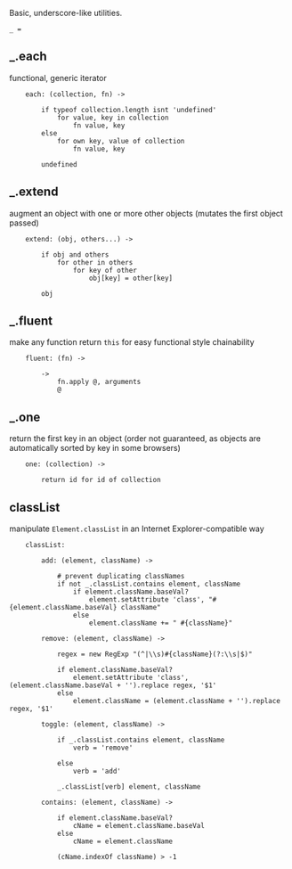 Basic, underscore-like utilities.
	
	_ =

## _.each
functional, generic iterator

		each: (collection, fn) ->

			if typeof collection.length isnt 'undefined'
				for value, key in collection
					fn value, key
			else
				for own key, value of collection
					fn value, key

			undefined

## _.extend
augment an object with one or more other objects (mutates the first object passed)

		extend: (obj, others...) ->

			if obj and others
				for other in others
					for key of other
						obj[key] = other[key]

			obj

## _.fluent
make any function return `this` for easy functional style chainability

		fluent: (fn) ->

			->
				fn.apply @, arguments
				@

## _.one
return the first key in an object (order not guaranteed, as objects are automatically sorted by key in some browsers)

		one: (collection) ->

			return id for id of collection

## classList
manipulate `Element.classList` in an Internet Explorer-compatible way

		classList:

			add: (element, className) ->

				# prevent duplicating classNames
				if not _.classList.contains element, className
					if element.className.baseVal?
						element.setAttribute 'class', "#{element.className.baseVal} className"
					else
						element.className += " #{className}"

			remove: (element, className) ->

				regex = new RegExp "(^|\\s)#{className}(?:\\s|$)"

				if element.className.baseVal?
					element.setAttribute 'class', (element.className.baseVal + '').replace regex, '$1'
				else
					element.className = (element.className + '').replace regex, '$1'

			toggle: (element, className) ->

				if _.classList.contains element, className
					verb = 'remove'

				else
					verb = 'add'

				_.classList[verb] element, className

			contains: (element, className) ->

				if element.className.baseVal?
					cName = element.className.baseVal
				else
					cName = element.className

				(cName.indexOf className) > -1